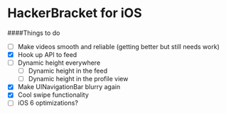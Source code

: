 HackerBracket for iOS
====

####Things to do

- [ ] Make videos smooth and reliable (getting better but still needs work)
- [x] Hook up API to feed
- [ ] Dynamic height everywhere
	- [ ] Dynamic height in the feed
	- [ ] Dynamic height in the profile view
- [x] Make UINavigationBar blurry again
- [x] Cool swipe functionality
- [ ] iOS 6 optimizations?
